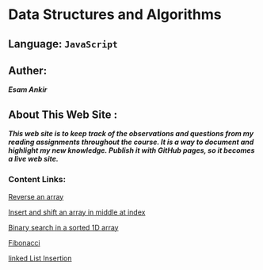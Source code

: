 # Data Structures and Algorithms

## Language: `JavaScript`

## Auther:
 ***Esam Ankir***

## About This Web Site :
***This web site is to keep track of the observations and questions from my reading assignments throughout the course. It is a way to document and highlight my new knowledge. Publish it with GitHub pages, so it becomes a live web site.***


### Content Links:

[Reverse an array](./whiteboard-challenges/array-reverse/README.md)

[Insert and shift an array in middle at index](./whiteboard-challenges/array-insert-shift/README.md)

[Binary search in a sorted 1D array](./whiteboard-challenges/array-binary-search/README.md)

[Fibonacci](./whiteboard-challenges/fibonacci/README.md)

[linked List Insertion](./datastructure-challenges/linked-list/README.md)





